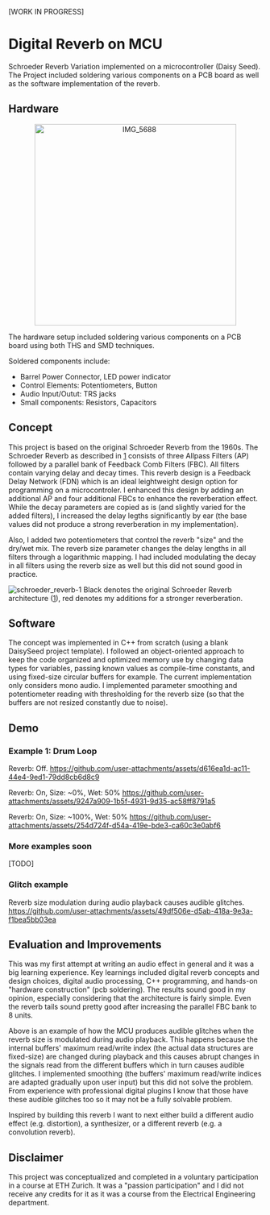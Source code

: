 [WORK IN PROGRESS]

# Digital Reverb on MCU
Schroeder Reverb Variation implemented on a microcontroller (Daisy Seed). The Project included soldering various components on a PCB board as well as the software implementation of the reverb. 

## Hardware
<p align="center">
  <img src="https://github.com/user-attachments/assets/53c19c0d-a246-4ece-9cc3-dd77a06c6dfb"
       alt="IMG_5688"
       width="400"/>
</p>

The hardware setup included soldering various components on a PCB board using both THS and SMD techniques.

Soldered components include:
- Barrel Power Connector, LED power indicator
- Control Elements: Potentiometers, Button
- Audio Input/Outut: TRS jacks
- Small components: Resistors, Capacitors

## Concept
This project is based on the original Schroeder Reverb from the 1960s. The Schroeder Reverb as described in [1] consists of three Allpass Filters (AP) followed by a parallel bank of Feedback Comb Filters (FBC). All filters contain varying delay and decay times. This reverb design is a Feedback Delay Network (FDN) which is an ideal leightweight design option for programming on a microcontroler. I enhanced this design by adding an additional AP and four additional FBCs to enhance the reverberation effect. While the decay parameters are copied as is (and slightly varied for the added filters), I increased the delay legths significantly by ear (the base values did not produce a strong reverberation in my implementation). 

Also, I added two potentiometers that control the reverb "size" and the dry/wet mix. The reverb size parameter changes the delay lengths in all filters through a logarithmic mapping. I had included modulating the decay in all filters using the reverb size as well but this did not sound good in practice.  


![schroeder_reverb-1](https://github.com/user-attachments/assets/f9ec3a4c-8161-424d-862d-dac8188b8870)
Black denotes the original Schroeder Reverb architecture ([1]), red denotes my additions for a stronger reverberation.



## Software
The concept was implemented in C++ from scratch (using a blank DaisySeed project template). I followed an object-oriented approach to keep the code organized and optimized memory use by changing data types for variables, passing known values as compile-time constants, and using fixed-size circular buffers for example. The current implementation only considers mono audio. I implemented parameter smoothing and potentiometer reading with thresholding for the reverb size (so that the buffers are not resized constantly due to noise). 

## Demo

### Example 1: Drum Loop

Reverb: Off.
https://github.com/user-attachments/assets/d616ea1d-ac11-44e4-9ed1-79dd8cb6d8c9

Reverb: On, Size: ~0%, Wet: 50%
https://github.com/user-attachments/assets/9247a909-1b5f-4931-9d35-ac58ff8791a5

Reverb: On, Size: ~100%, Wet: 50%
https://github.com/user-attachments/assets/254d724f-d54a-419e-bde3-ca60c3e0abf6


### More examples soon
[TODO]


### Glitch example
Reverb size modulation during audio playback causes audible glitches.
https://github.com/user-attachments/assets/49df506e-d5ab-418a-9e3a-f1bea5bb03ea

## Evaluation and Improvements
This was my first attempt at writing an audio effect in general and it was a big learning experience. Key learnings included digital reverb concepts and design choices, digital audio processing, C++ programming, and hands-on "hardware construction" (pcb soldering). The results sound good in my opinion, especially considering that the architecture is fairly simple. Even the reverb tails sound pretty good after increasing the parallel FBC bank to 8 units. 

Above is an example of how the MCU produces audible glitches when the reverb size is modulated during audio playback. This happens because the internal buffers' maximum read/write index (the actual data structures are fixed-size) are changed during playback and this causes abrupt changes in the signals read from the different buffers which in turn causes audible glitches. I implemented smoothing (the buffers' maximum read/write indices are adapted gradually upon user input) but this did not solve the problem. From experience with professional digital plugins I know that those have these audible glitches too so it may not be a fully solvable problem. 

Inspired by building this reverb I want to next either build a different audio effect (e.g. distortion), a synthesizer, or a different reverb (e.g. a convolution reverb). 

## Disclaimer
This project was conceptualized and completed in a voluntary participation in a course at ETH Zurich. It was a "passion participation" and I did not receive any credits for it as it was a course from the Electrical Engineering department.


[1]: https://ccrma.stanford.edu/~jos/pasp/Schroeder_Reverberators.html
